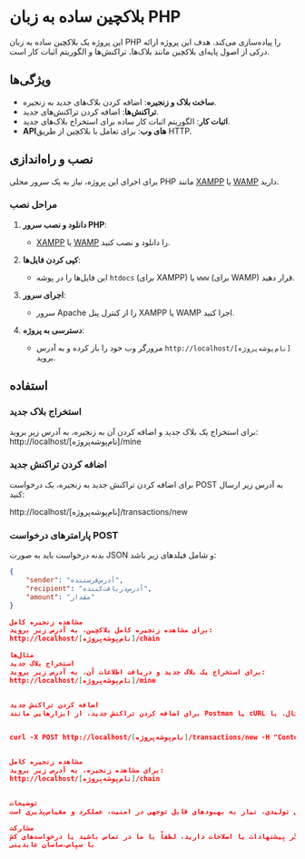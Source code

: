 # بلاکچین ساده به زبان PHP

این پروژه یک بلاکچین ساده به زبان PHP را پیاده‌سازی می‌کند. هدف این پروژه ارائه درکی از اصول پایه‌ای بلاکچین مانند بلاک‌ها، تراکنش‌ها و الگوریتم اثبات کار است.

## ویژگی‌ها

- **ساخت بلاک و زنجیره**: اضافه کردن بلاک‌های جدید به زنجیره.
- **تراکنش‌ها**: اضافه کردن تراکنش‌های جدید.
- **اثبات کار**: الگوریتم اثبات کار ساده برای استخراج بلاک‌های جدید.
- **API‌های وب**: برای تعامل با بلاکچین از طریق HTTP.

## نصب و راه‌اندازی

برای اجرای این پروژه، نیاز به یک سرور محلی PHP مانند [XAMPP](https://www.apachefriends.org/index.html) یا [WAMP](https://www.wampserver.com/en/) دارید.

### مراحل نصب

1. **دانلود و نصب سرور PHP**:
   - [XAMPP](https://www.apachefriends.org/index.html) یا [WAMP](https://www.wampserver.com/en/) را دانلود و نصب کنید.

2. **کپی کردن فایل‌ها**:
   - این فایل‌ها را در پوشه `htdocs` (برای XAMPP) یا `www` (برای WAMP) قرار دهید.

3. **اجرای سرور**:
   - سرور Apache را از کنترل پنل XAMPP یا WAMP اجرا کنید.

4. **دسترسی به پروژه**:
   - مرورگر وب خود را باز کرده و به آدرس `http://localhost/[نام‌پوشه‌پروژه]` بروید.

## استفاده

### استخراج بلاک جدید

برای استخراج یک بلاک جدید و اضافه کردن آن به زنجیره، به آدرس زیر بروید:
http://localhost/[نام‌پوشه‌پروژه]/mine


### اضافه کردن تراکنش جدید

برای اضافه کردن تراکنش جدید به زنجیره، یک درخواست POST به آدرس زیر ارسال کنید:


http://localhost/[نام‌پوشه‌پروژه]/transactions/new


### پارامترهای درخواست POST

بدنه درخواست باید به صورت JSON و شامل فیلدهای زیر باشد:

```json
{
    "sender": "آدرس‌فرستنده",
    "recipient": "آدرس‌دریافت‌کننده",
    "amount": "مقدار"
}

مشاهده زنجیره کامل
برای مشاهده زنجیره کامل بلاکچین، به آدرس زیر بروید:
http://localhost/[نام‌پوشه‌پروژه]/chain

مثال‌ها
استخراج بلاک جدید
برای استخراج یک بلاک جدید و دریافت اطلاعات آن، به آدرس زیر بروید:
http://localhost/[نام‌پوشه‌پروژه]/mine


اضافه کردن تراکنش جدید
برای اضافه کردن تراکنش جدید، از ابزارهایی مانند Postman یا cURL استفاده کنید. برای مثال، با cURL:


curl -X POST http://localhost/[نام‌پوشه‌پروژه]/transactions/new -H "Content-Type: application/json" -d '{"sender": "آدرس‌فرستنده", "recipient": "آدرس‌دریافت‌کننده", "amount": 10}'


مشاهده زنجیره کامل
برای مشاهده زنجیره، به آدرس زیر بروید:
http://localhost/[نام‌پوشه‌پروژه]/chain


توضیحات
این پروژه به عنوان یک نمونه آموزشی برای درک اصول پایه‌ای بلاکچین طراحی شده است. برای استفاده در محیط‌های تولیدی، نیاز به بهبودهای قابل توجهی در امنیت، عملکرد و مقیاس‌پذیری است.

مشارکت
اگر پیشنهادات یا اصلاحات دارید، لطفاً با ما در تماس باشید یا درخواست‌های کش (Pull Requests) خود را ارسال کنید.
با سپاس،ساسان عابدینی



